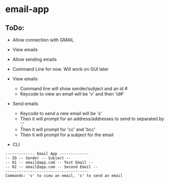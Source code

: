 # email-app

## ToDo:
- Allow connection with GMAIL
- View emails
- Allow sending emails
- Command Line for now. Will work on GUI later

- View emails
    - Command line will show sender/subject and an id #
    - Keycode to view an email will be 'v' and then 'id#'

- Send emails
    - Keycode to send a new email will be 's'
    - Then it will prompt for an address/addresses to send to separated by ';'
    - Then it will prompt for 'cc' and 'bcc'
    - Then it will prompt for a subject for the email

- CLI

```
------------- Email App -------------
-- ID -- Sender -- Subject --
-- 01 -- email@app.com -- Test Email --
-- 02 -- email@app.com -- Second Email --
-------------------------------------
Commands: 'v' to view an email, 's' to send an email
```